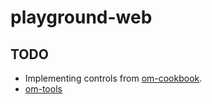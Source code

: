 # playground-web

## TODO

- Implementing controls from [om-cookbook](https://github.com/omcljs/om-cookbook).
- [om-tools](https://github.com/Prismatic/om-tools)
